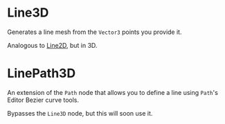 # Line3D
Generates a line mesh from the `Vector3` points you provide it.

Analogous to [Line2D](https://docs.godotengine.org/en/stable/classes/class_line2d.html), but in 3D.

# LinePath3D
An extension of the `Path` node that allows you to define a line using `Path`'s Editor Bezier curve tools.

Bypasses the `Line3D` node, but this will soon use it.